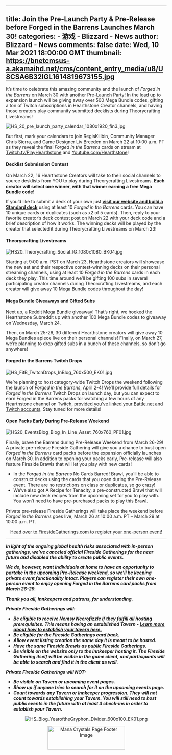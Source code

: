 
---
title: Join the Pre-Launch Party & Pre-Release before Forged in the Barrens Launches March 30!
categories: 
    - 游戏
    - Blizzard - News
author: Blizzard - News
comments: false
date: Wed, 10 Mar 2021 18:00:00 GMT
thumbnail: https://bnetcmsus-a.akamaihd.net/cms/content_entry_media/u8/U8CSA6B32IGL1614819673155.jpg
---

<div>   
<p>It’s time to celebrate this amazing community and the launch of <em>Forged in the Barrens</em> on March 30 with another Pre-Launch Party! In the lead up to expansion launch will be giving away over 500 Mega Bundle codes, gifting a ton of Twitch subscriptions in Hearthstone Creator channels, and having those creators play community submitted decklists during Theorycrafting Livestreams!</p>

<p><img alt="HS_20_pre_launch_party_calendar_1080x1920_fin3.jpg" data-id="23642060" src="https://bnetcmsus-a.akamaihd.net/cms/content_entry_media/u8/U8CSA6B32IGL1614819673155.jpg" referrerpolicy="no-referrer"></p>

<p>But first, mark your calendars to join RegisKillbin, Community Manager Chris Sierra, and Game Designer Liv Breeden on March 22 at 10:00 a.m. PT as they reveal the final <em>Forged in the Barrens</em> cards on stream at <a href="https://www.twitch.tv/PlayHearthstone">Twitch.tv/PlayHearthstone</a> and <a href="https://www.youtube.com/Hearthstone">Youtube.com/Hearthstone</a>!</p>

<h4><strong>Decklist Submission Contest</strong></h4>

<p>On March 22, 16 Hearthstone Creators will take to their social channels to source desklists from YOU to play during Theorycrafting Livestreams. <strong>Each creator will select one winner, with that winner earning a free Mega Bundle code!</strong></p>

<p>If you’d like to submit a deck of your own just <a href="https://playhearthstone.com/deckbuilder"><strong>visit our website and build a Standard deck</strong></a> using at least 10 <em>Forged in the Barrens</em> cards. You can have 10 unique cards or duplicates (such as x2 of 5 cards). Then, reply to your favorite creator’s deck contest post on March 22 with your deck code and a brief description of how it works. The winning decks will be played by the creator that selected it during Theorycrafting Livestreams on March 23!</p>

<h4><strong>Theorycrafting Livestreams</strong></h4>

<p><img alt="HS20_Theorycrafting_Social_IG_1080x1080_BK04.jpg" data-id="23643992" src="https://bnetcmsus-a.akamaihd.net/cms/content_entry_media/v9/V98U0N1YMMZB1615396315356.jpg" referrerpolicy="no-referrer"></p>

<p>Starting at 9:00 a.m. PST on March 23, Hearthstone creators will showcase the new set and their respective contest-winning decks on their personal streaming channels, using at least 10 <em>Forged in the Barrens</em> cards in each deck they play. This time around we’ll be gifting 100 subs in several participating creator channels during Theorcrafting Livestreams, and each creator will give away 10 Mega Bundle codes throughout the day!</p>

<h4><strong>Mega Bundle Giveaways and Gifted Subs</strong></h4>

<p>Next up, a Reddit Mega Bundle giveaway! That’s right, we hooked the Hearthstone Subreddit up with another 100 Mega Bundle codes to giveaway on Wednesday, March 24.</p>

<p>Then, on March 25-26, 30 different Hearthstone creators will give away 10 Mega Bundles apiece live on their personal channels! Finally, on March 27, we’re planning to drop gifted subs in a bunch of these channels, so don’t go anywhere!</p>

<h4><strong>Forged in the Barrens Twitch Drops</strong></h4>

<p><img alt="HS_FitB_TwitchDrops_InBlog_760x500_EK01.jpg" data-id="23642059" src="https://bnetcmsus-a.akamaihd.net/cms/content_entry_media/se/SE1MJFSJSGNJ1614819387925.jpg" referrerpolicy="no-referrer"></p>

<p>We’re planning to host category-wide Twitch Drops the weekend following the launch of <em>Forged in the Barrens</em>, April 2-4! We’ll provide full details for <em>Forged in the Barrens</em> Twitch Drops on launch day, but you can expect to earn Forged in the Barrens packs for watching a few hours of any Hearthstone channel on Twitch, <a href="https://us.battle.net/support/en/article/66385">provided you’ve linked your Battle.net and Twitch accounts</a>. Stay tuned for more details!</p>

<h4><strong>Open Packs Early During Pre-Release Weekend</strong></h4>

<p><img alt="HS20_EventsBlog_Blog_In_Line_Asset_760x760_PF01.jpg" data-id="23642058" src="https://bnetcmsus-a.akamaihd.net/cms/content_entry_media/ei/EIUUEA3OI5BT1614819368879.jpg" referrerpolicy="no-referrer"></p>

<p>Finally, brave the Barrens during Pre-Release Weekend from March 26-29! A private pre-release Fireside Gathering will give you a chance to bust open <em>Forged in the Barrens</em> card packs before the expansion officially launches on March 30. In addition to opening your packs early, Pre-release will also feature Fireside Brawls that will let you play with new cards!</p>

<ul>
<li>In the <em>Forged in the Barrens</em> No Cards Barred! Brawl, you’ll be able to construct decks using the cards that you open during the Pre-Release event. There are no restrictions on class or duplicates, so go crazy!</li>
<li>We’ve also got A Recipe for Tenacity, a pre-constructed Brawl that will include new deck recipes from the upcoming set for you to play with. You won’t need to have pre-purchased packs to play this Brawl.</li>
</ul>

<p>Private pre-release Fireside Gatherings will take place the weekend before <em>Forged in the Barrens</em> goes live, March 26 at 10:00 a.m. PT – March 29 at 10:00 a.m. PT.</p>

<p align="center"><a href="https://www.firesidegatherings.com/">Head over to FiresideGatherings.com to register your one-person event!</a></p>

<hr>
<p><strong><em>In light of the ongoing global health risks associated with in-person gatherings, we’ve canceled official Fireside Gatherings for the near future and disabled the ability to create public events.</em></strong></p>

<p><strong><em>We do, however, want individuals at home to have an opportunity to partake in the upcoming Pre-Release weekend, so we’ll be keeping private event functionality intact. Players can register their own one-person event to enjoy opening Forged in the Barrens card packs from March 26-29.</em></strong></p>

<p><strong><em>Thank you all, innkeepers and patrons, for understanding.</em></strong></p>

<p><strong><em>Private Fireside Gatherings will:</em></strong></p>

<ul>
<li><strong><em>Be eligible to receive Nemsy Necrofizzle if they fulfill all hosting prerequisites. This means having an established Tavern - </em></strong><a href="https://firesidegatherings.com/learn-more"><strong><em>Learn more about how to establish your tavern here.</em></strong></a></li>
<li><strong><em>Be eligible for the Fireside Gatherings card back.</em></strong></li>
<li><strong><em>Allow event listing creation the same day it is meant to be hosted.</em></strong></li>
<li><strong><em>Have the same Fireside Brawls as public Fireside Gatherings.</em></strong></li>
<li><strong><em>Be visible on the website only to the innkeeper hosting it. The Fireside Gathering itself will be visible in the game client, and participants will be able to search and find it in the client as well.</em></strong></li>
</ul>

<p><strong><em>Private Fireside Gatherings will NOT:</em></strong></p>

<ul>
<li><strong><em>Be visible on Tavern or upcoming event pages.</em></strong></li>
<li><strong><em>Show up if anyone tries to search for it on the upcoming events page.</em></strong></li>
<li><strong><em>Count towards any Tavern or Innkeeper progression. They will not count towards establishing your Tavern. You will still need to host public events in the future with at least 3 check-ins in order to establish your Tavern.</em></strong></li>
</ul>

<p style="text-align: center;"><img alt="HS_Blog_YearoftheGryphon_Divider_600x100_EK01.png" data-id="23628967" src="https://bnetcmsus-a.akamaihd.net/cms/content_entry_media/wi/WI1LVQZKMN7A1613517479675.png" referrerpolicy="no-referrer"></p>

<p style="text-align: center;"><img alt="Mana Crystals Page Footer Image" class="no-border no-shadow" src="https://bnetcmsus-a.akamaihd.net/cms/gallery/AYRLNZFG7ZCY1401477381322.png" style="text-align: center; width: 242px; height: 74px;" referrerpolicy="no-referrer"></p>
  
</div>
            